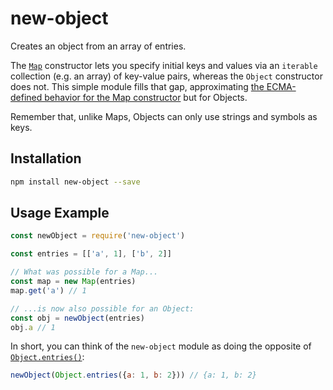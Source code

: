 # new-object

Creates an object from an array of entries.

The [`Map`](https://developer.mozilla.org/en-US/docs/Web/JavaScript/Reference/Global_Objects/Map) constructor lets you specify initial keys and values via an `iterable` collection (e.g. an array) of key-value pairs, whereas the `Object` constructor does not. This simple module fills that gap, approximating [the ECMA-defined behavior for the Map constructor](https://tc39.github.io/ecma262/#sec-map-iterable) but for Objects.

Remember that, unlike Maps, Objects can only use strings and symbols as keys.

## Installation

```bash
npm install new-object --save
```

## Usage Example

```javascript
const newObject = require('new-object')

const entries = [['a', 1], ['b', 2]]

// What was possible for a Map...
const map = new Map(entries)
map.get('a') // 1

// ...is now also possible for an Object:
const obj = newObject(entries)
obj.a // 1
```

In short, you can think of the `new-object` module as doing the opposite of [`Object.entries()`](https://developer.mozilla.org/en-US/docs/Web/JavaScript/Reference/Global_Objects/Object/entries):

```JavaScript
newObject(Object.entries({a: 1, b: 2})) // {a: 1, b: 2}
```
